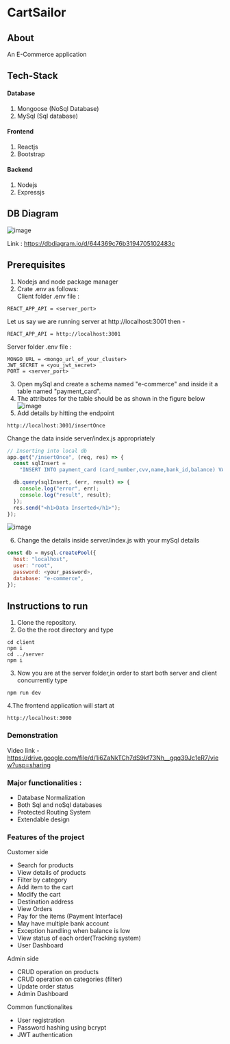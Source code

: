 # CartSailor

## About
An E-Commerce application

## Tech-Stack
#### Database
1. Mongoose (NoSql Database)
2. MySql (Sql database)

#### Frontend
1. Reactjs
2. Bootstrap

#### Backend
1. Nodejs
2. Expressjs

## DB Diagram
![image](https://user-images.githubusercontent.com/80470843/234785779-070c2ff7-e6d3-4977-ae64-532be69f6495.png)

Link : https://dbdiagram.io/d/644369c76b3194705102483c

## Prerequisites
1. Nodejs and node package manager
2. Crate .env as follows:<br>
Client folder .env file : 
```
REACT_APP_API = <server_port>
```
Let us say we are running server at http://localhost:3001
then - 
```
REACT_APP_API = http://localhost:3001
```
Server folder .env file :
```
MONGO_URL = <mongo_url_of_your_cluster>
JWT_SECRET = <you_jwt_secret>
PORT = <server_port>
```
3. Open mySql and create a schema named "e-commerce" and inside it a table named "payment_card".
4. The attributes for the table should be as shown in the figure below
![image](https://user-images.githubusercontent.com/80470843/235202160-59e20ef3-165d-4e82-864e-c7f44caf2dcd.png)
5. Add details by hitting the endpoint 
```
http://localhost:3001/insertOnce
```
Change the data inside server/index.js appropriately
```js
// Inserting into local db
app.get("/insertOnce", (req, res) => {
  const sqlInsert =
    "INSERT INTO payment_card (card_number,cvv,name,bank_id,balance) VALUES ('1111222233334442','822','John Doe','SBIN001',400000)";

  db.query(sqlInsert, (err, result) => {
    console.log("error", err);
    console.log("result", result);
  });
  res.send("<h1>Data Inserted</h1>");
});
```
![image](https://user-images.githubusercontent.com/80470843/235202570-c61d1d7b-d753-4cd8-a597-2e398f98b9e8.png)

6. Change the details inside server/index.js with your mySql details
```js
const db = mysql.createPool({
  host: "localhost",
  user: "root",
  password: <your_password>,
  database: "e-commerce",
});
```

## Instructions to run
1. Clone the repository.
2. Go the the root directory and type
```
cd client
npm i
cd ../server
npm i
```
3. Now you are at the server folder,in order to start both server and client concurrently type
```
npm run dev
```
4.The frontend application will start at 
```
http://localhost:3000
```
### Demonstration
Video link - https://drive.google.com/file/d/1i6ZaNkTCh7dS9kf73Nh__gqq39Jc1eR7/view?usp=sharing

### Major functionalities :
- Database Normalization
- Both Sql and noSql databases
- Protected Routing System
- Extendable design

### Features of the project
Customer side
- Search for products
- View details of products
- Filter by category
- Add item to the cart
- Modify the cart
- Destination address
- View Orders
- Pay for the items (Payment Interface)
- May have multiple bank account
- Exception handling when balance is low
- View status of each order(Tracking system)
- User Dashboard

Admin side
- CRUD operation on products
- CRUD operation on categories (filter)
- Update order status
- Admin Dashboard

Common functionalites
- User registration
- Password hashing using bcrypt
- JWT authentication
